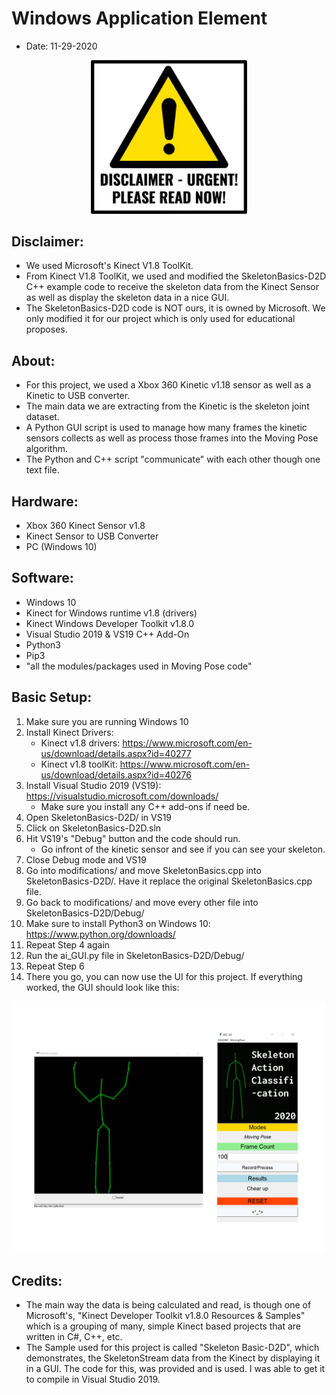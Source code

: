 # Windows Application Element
- Date: 11-29-2020

<p align="center">
  <img width="250" alt="duprm" src="../../assets/warning1.png">
</p>

## Disclaimer:
- We used Microsoft's Kinect V1.8 ToolKit.
- From Kinect V1.8 ToolKit, we used and modified the SkeletonBasics-D2D C++ example code to receive the skeleton data from the Kinect Sensor as well as display the skeleton data in a nice GUI. 
- The SkeletonBasics-D2D code is NOT ours, it is owned by Microsoft. We only modified it for our project which is only used for educational proposes.

## About:
- For this project, we used a Xbox 360 Kinetic v1.18 sensor as well as a Kinetic to USB converter.
- The main data we are extracting from the Kinetic is the skeleton joint dataset.
- A Python GUI script is used to manage how many frames the kinetic sensors collects as well as process those frames into the Moving Pose algorithm.
- The Python and C++ script "communicate" with each other though one text file.

## Hardware:
- Xbox 360 Kinect Sensor v1.8
- Kinect Sensor to USB Converter
- PC (Windows 10)

## Software:
- Windows 10
- Kinect for Windows runtime v1.8 (drivers)
- Kinect Windows Developer Toolkit v1.8.0
- Visual Studio 2019 & VS19 C++ Add-On
- Python3
- Pip3
- "all the modules/packages used in Moving Pose code"

## Basic Setup:
1) Make sure you are running Windows 10
2) Install Kinect Drivers:
	- Kinect v1.8 drivers: https://www.microsoft.com/en-us/download/details.aspx?id=40277
	- Kinect v1.8 toolKit: https://www.microsoft.com/en-us/download/details.aspx?id=40276
3) Install Visual Studio 2019 (VS19):  https://visualstudio.microsoft.com/downloads/
	- Make sure you install any C++ add-ons if need be.
4) Open SkeletonBasics-D2D/ in VS19
5) Click on SkeletonBasics-D2D.sln
6) Hit VS19's "Debug" button and the code should run.
	- Go infront of the kinetic sensor and see if you can see your skeleton.
7) Close Debug mode and VS19
8) Go into modifications/ and move SkeletonBasics.cpp into SkeletonBasics-D2D/. Have it replace the original SkeletonBasics.cpp file.
9) Go back to modifications/ and move every other file into SkeletonBasics-D2D/Debug/
10) Make sure to install Python3 on Windows 10: https://www.python.org/downloads/
11) Repeat Step 4 again
12) Run the ai_GUI.py file in SkeletonBasics-D2D/Debug/
13) Repeat Step 6
14) There you go, you can now use the UI for this project. If everything worked, the GUI should look like this:
<img width="1075" alt="Capture" src="../../assets/gui_demo.png">

## Credits:
- The main way the data is being calculated and read, is though one of Microsoft's,
"Kinect Developer Toolkit v1.8.0 Resources & Samples" which is a grouping of many,
simple Kinect based projects that are written in C#, C++, etc.
- The Sample used for this project is called "Skeleton Basic-D2D", which demonstrates,
the SkeletonStream data from the Kinect by displaying it in a GUI. The code for this,
was provided and is used. I was able to get it to compile in Visual Studio 2019.




